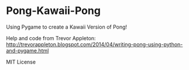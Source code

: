 # Pong-Kawaii-Pong
Using Pygame to create a Kawaii Version of Pong!

Help and code from Trevor Appleton: http://trevorappleton.blogspot.com/2014/04/writing-pong-using-python-and-pygame.html

MIT License
